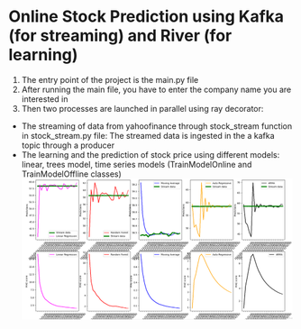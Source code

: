 # Online Stock Prediction using Kafka (for streaming) and River (for learning)
1. The entry point of the project is the main.py file 
2. After running the main file, you have to enter the company name you are interested in
3. Then two processes are launched in parallel using ray decorator: 
  * The streaming of data from yahoofinance through stock_stream function in stock_stream.py file: The streamed data is ingested in the a kafka topic through a producer
  * The learning and the prediction of stock price using different models: linear, trees model, time series models (TrainModelOnline and TrainModelOffline classes)
  ![alt text](OnlineStockPrediction.png)

  
